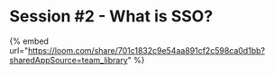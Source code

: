 # Session #2 - What is SSO?

{% embed url="https://loom.com/share/701c1832c9e54aa891cf2c598ca0d1bb?sharedAppSource=team_library" %}
